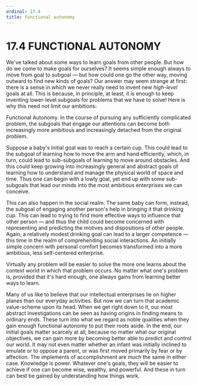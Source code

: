 ```yaml
---
ordinal: 17.4
title: functional autonomy
---
```


# 17.4 FUNCTIONAL AUTONOMY 

<p>We've talked about some ways to learn goals from other people. But how do we come to make goals for ourselves? It seems simple enough always to move from goal to subgoal &mdash; but how could one go the other way, moving outward to find new kinds of goals? Our answer may seem strange at first: there is a sense in which we never really need to invent new <em>high-level</em> goals at all. This is because, in principle, at least, it is enough to keep inventing lower-level subgoals for problems that we have to solve! Here is why this need not limit our ambitions:</p>
<p>Functional Autonomy. In the course of pursuing any sufficiently complicated problem, the subgoals that engage our attentions can become both increasingly more ambitious and increasingly detached from the original problem.</p>
<p>Suppose a baby's initial goal was to reach a certain cup. This could lead to the subgoal of learning how to move the arm and hand efficiently, which, in turn, could lead to sub-subgoals of learning to move around obstacles. And this could keep growing into increasingly general and abstract goals of learning how to understand and manage the physical world of space and time. Thus one can begin with a lowly goal, yet end up with some sub-subgoals that lead our minds into the most ambitious enterprises we can conceive.</p>
<p>This can also happen in the social realm. The same baby can form, instead, the subgoal of engaging another person's help in bringing it that drinking cup. This can lead to trying to find more effective ways to influence that other person &mdash; and thus the child could become concerned with representing and predicting the motives and dispositions of other people. Again, a relatively modest drinking goal can lead to a larger competence &mdash; this time in the realm of comprehending social interactions. An initially simple concern with personal comfort becomes transformed into a more ambitious, less self-centered enterprise.</p>
<p>Virtually any problem will be easier to solve the more one learns about the context world in which that problem occurs. No matter what one's problem is, provided that it's hard enough, one always gains from learning better ways to learn.</p>
<p>Many of us like to believe that our intellectual enterprises lie on higher planes than our everyday activities. But now we can turn that academic value-scheme upon its head. When we get right down to it, our most abstract investigations can be seen as having origins in finding means to ordinary ends. These turn into what we regard as noble qualities when they gain enough functional autonomy to put their roots aside. In the end, our initial goals matter scarcely at all, because no matter what our original objectives, we can gain more by becoming better able to predict and control our world. It may not even matter whether an infant was initially inclined to emulate or to oppose a parent, or was first moved primarily by fear or by affection. The implements of accomplishment are much the same in either case. Knowledge is power. Whatever one's goals, they will be easier to achieve if one can become wise, wealthy, and powerful. And these in turn can best be gained by understanding how things work.</p>